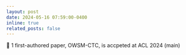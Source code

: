 ```yaml
---
layout: post
date: 2024-05-16 07:59:00-0400
inline: true
related_posts: false
---
```


:scroll: 1 first-authored paper, OWSM-CTC, is accpeted at ACL 2024 (main)
